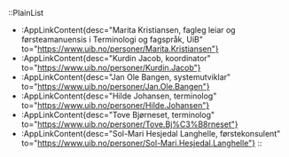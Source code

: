 ::PlainList
- :AppLinkContent{desc="Marita Kristiansen, fagleg leiar og førsteamanuensis i Terminologi og fagspråk, UiB" to="https://www.uib.no/personer/Marita.Kristiansen"}
- :AppLinkContent{desc="Kurdin Jacob, koordinator" to="https://www.uib.no/personer/Kurdin.Jacob"}
- :AppLinkContent{desc="Jan Ole Bangen, systemutviklar" to="https://www.uib.no/personer/Jan.Ole.Bangen"}
- :AppLinkContent{desc="Hilde Johansen, terminolog" to="https://www.uib.no/personer/Hilde.Johansen"}
- :AppLinkContent{desc="Tove Bjørneset, terminolog" to="https://www.uib.no/personer/Tove.Bj%C3%B8rneset"}
- :AppLinkContent{desc="Sol-Mari Hesjedal Langhelle, førstekonsulent" to="https://www.uib.no/personer/Sol-Mari.Hesjedal.Langhelle"}
::
